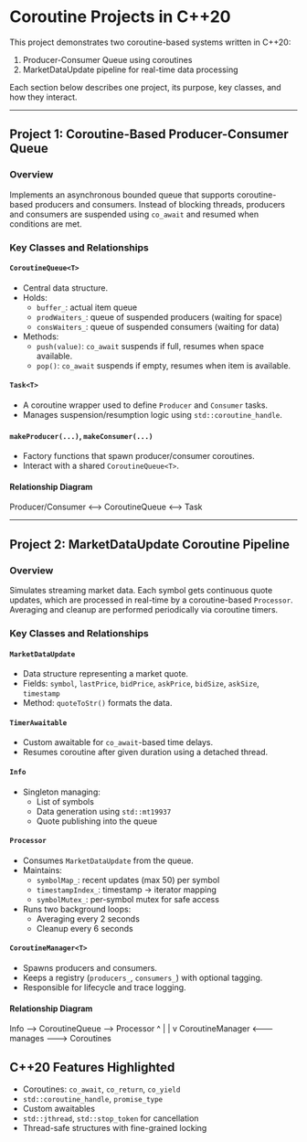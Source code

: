 # Coroutine Projects in C++20

This project demonstrates two coroutine-based systems written in C++20:

1. Producer-Consumer Queue using coroutines  
2. MarketDataUpdate pipeline for real-time data processing

Each section below describes one project, its purpose, key classes, and how they interact.

---

##  Project 1: Coroutine-Based Producer-Consumer Queue

### Overview

Implements an asynchronous bounded queue that supports coroutine-based producers and consumers. 
Instead of blocking threads, producers and consumers are suspended using `co_await` and resumed when conditions are met.

###  Key Classes and Relationships

#### `CoroutineQueue<T>`
- Central data structure.
- Holds:
  - `buffer_`: actual item queue
  - `prodWaiters_`: queue of suspended producers (waiting for space)
  - `consWaiters_`: queue of suspended consumers (waiting for data)
- Methods:
  - `push(value)`: `co_await` suspends if full, resumes when space available.
  - `pop()`: `co_await` suspends if empty, resumes when item is available.

#### `Task<T>`
- A coroutine wrapper used to define `Producer` and `Consumer` tasks.
- Manages suspension/resumption logic using `std::coroutine_handle`.

#### `makeProducer(...)`, `makeConsumer(...)`
- Factory functions that spawn producer/consumer coroutines.
- Interact with a shared `CoroutineQueue<T>`.

#### Relationship Diagram 
Producer/Consumer <--> CoroutineQueue<T> <--> Task<T>


---

## Project 2: MarketDataUpdate Coroutine Pipeline

###  Overview

Simulates streaming market data. Each symbol gets continuous quote updates, which are processed in real-time by a coroutine-based `Processor`. 
Averaging and cleanup are performed periodically via coroutine timers.

###  Key Classes and Relationships

#### `MarketDataUpdate`
- Data structure representing a market quote.
- Fields: `symbol`, `lastPrice`, `bidPrice`, `askPrice`, `bidSize`, `askSize`, `timestamp`
- Method: `quoteToStr()` formats the data.

#### `TimerAwaitable`
- Custom awaitable for `co_await`-based time delays.
- Resumes coroutine after given duration using a detached thread.

#### `Info`
- Singleton managing:
  - List of symbols
  - Data generation using `std::mt19937`
  - Quote publishing into the queue

#### `Processor`
- Consumes `MarketDataUpdate` from the queue.
- Maintains:
  - `symbolMap_`: recent updates (max 50) per symbol
  - `timestampIndex_`: timestamp → iterator mapping
  - `symbolMutex_`: per-symbol mutex for safe access
- Runs two background loops:
  - Averaging every 2 seconds
  - Cleanup every 6 seconds

#### `CoroutineManager<T>`
- Spawns producers and consumers.
- Keeps a registry (`producers_`, `consumers_`) with optional tagging.
- Responsible for lifecycle and trace logging.

#### Relationship Diagram 
Info --> CoroutineQueue<MarketDataUpdate> --> Processor
^ |
| v
CoroutineManager<T> <--- manages ---> Coroutines

##  C++20 Features Highlighted

- Coroutines: `co_await`, `co_return`, `co_yield`
- `std::coroutine_handle`, `promise_type`
- Custom awaitables
- `std::jthread`, `std::stop_token` for cancellation
- Thread-safe structures with fine-grained locking

